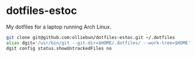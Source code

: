 # dotfiles-estoc

My dotfiles for a laptop running Arch Linux.

```sh
git clone git@github.com:olliebun/dotfiles-estoc.git ~/.dotfiles
alias dgit='/usr/bin/git --git-dir=$HOME/.dotfiles/ --work-tree=$HOME'
dgit config status.showUntrackedFiles no
```
